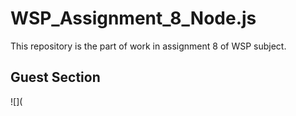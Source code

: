 # WSP_Assignment_8_Node.js
This repository is the part of work in assignment 8 of WSP subject.

## Guest Section

![](
